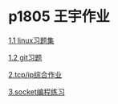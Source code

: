 # p1805 王宇作业


<a href="linux习题/linux_cmd.md">1.1 linux习题集</a>

<a href="git习题/git_cmd.md">1.2 git习题</a>

<a href="tcp_ip/tcp_ip.md">2.tcp/ip综合作业</a>

<a href="socketwork/socket.md">3.socket编程练习</a>

